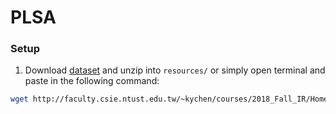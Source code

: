 # PLSA

### Setup
1. Download [dataset](http://faculty.csie.ntust.edu.tw/~kychen/courses/2018_Fall_IR/Homework3.rar) and unzip into `resources/`
or simply open terminal and paste in the following command:

```bash
wget http://faculty.csie.ntust.edu.tw/~kychen/courses/2018_Fall_IR/Homework3.rar && unrar x Homework3.rar resources/ && rm Homework3.rar
```